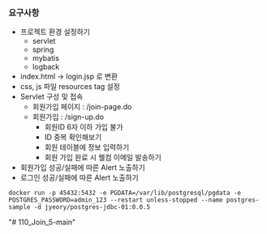 ### 요구사항
- 프로젝트 환경 설정하기
  - servlet
  - spring
  - mybatis
  - logback
- index.html -> login.jsp 로 변환
- css, js 파일 resources tag 설정
- Servlet 구성 및 접속
  - 회원가입 페이지 : /join-page.do  
  - 회원가입 : /sign-up.do
    - 회원ID 6자 이하 가입 불가
    - ID 중복 확인해보기
    - 회원 테이블에 정보 입력하기
    - 회원 가입 완료 시 웰컴 이메일 발송하기
- 회원가입 성공/실패에 따른 Alert 노출하기
- 로그인 성공/실패에 따른 Alert 노출하기


```
docker run -p 45432:5432 -e PGDATA=/var/lib/postgresql/pgdata -e POSTGRES_PASSWORD=admin_123 --restart unless-stopped --name postgres-sample -d jyeory/postgres-jdbc-01:0.0.5
```
"# 110_Join_5-main" 
